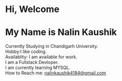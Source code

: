 # Hi, Welcome
# My Name is Nalin Kaushik 

Currently Studying in Chandigarh University.  
Hobby:I like coding.    
Availablity: I am available for work.  
I am a Fullstack Devloper.  
I am currently learning MYSQL.  
How to Reach me: nalinkaushik4184@gmail.com  
